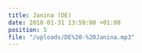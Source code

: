 ```yaml
---
title: Janina (DE)
date: 2018-01-31 13:59:00 +01:00
position: 5
file: "/uploads/DE%20-%20Janina.mp3"
---
```


